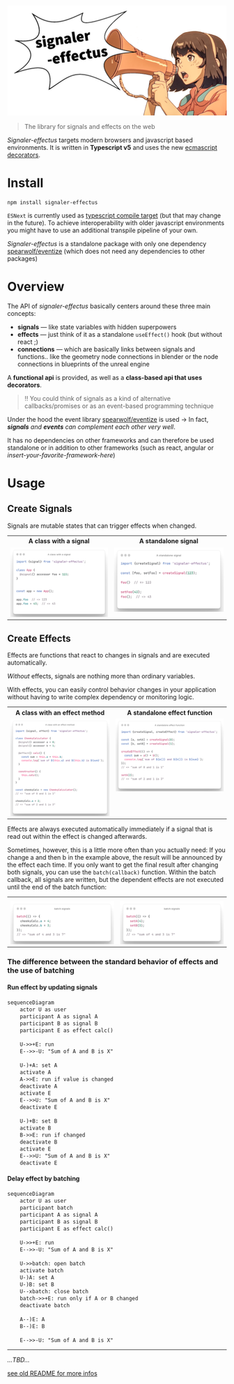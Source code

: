 ![signaler-effectus hero](./signaler-effectus-hero.png)

> The library for signals and effects on the web

_Signaler-effectus_ targets modern browsers and javascript based environments.
It is written in **Typescript v5** and uses the new [ecmascript decorators](https://github.com/tc39/proposal-decorators).

# Install

```shell
npm install signaler-effectus
```

`ESNext` is currently used as [typescript compile target](https://www.typescriptlang.org/tsconfig#target) (but that may change in the future).
To achieve interoperability with older javascript environments you might have to use an additional transpile pipeline of your own.

_Signaler-effectus_ is a standalone package with only one dependency [spearwolf/eventize](https://github.com/spearwolf/eventize) (which does not need any dependencies to other packages)

# Overview

The API of _signaler-effectus_ basically centers around these three main concepts:

- __signals__ &mdash; like state variables with hidden superpowers
- __effects__ &mdash; just think of it as a standalone `useEffect()` hook (but without react ;)
- __connections__ &mdash; which are basically links between signals and functions.. like the geometry node connections in blender or the node connections in blueprints of the unreal engine

A __functional api__ is provided, as well as a __class-based api that uses decorators__.

> :bangbang: You could think of signals as a kind of alternative callbacks/promises or as an event-based programming technique

Under the hood the event library [spearwolf/eventize](https://github.com/spearwolf/eventize) is used &rarr; In fact, *__signals__ and __events__ can complement each other very well*.

It has no dependencies on other frameworks and can therefore be used standalone or in addition to other frameworks (such as react, angular or _insert-your-favorite-framework-here_)


# Usage

## Create Signals

Signals are mutable states that can trigger effects when changed.

<table>
  <tbody>
    <tr>
      <th>A class with a signal</th>
      <th>A standalone signal</th>
    </tr>
    <tr>
      <td valign="top">
        <picture>
          <source media="(prefers-color-scheme: dark)" srcset="https://raw.githubusercontent.com/spearwolf/signalize/dev/docs/images/a_class_with_a_signal--dark.png">
          <source media="(prefers-color-scheme: light)" srcset="https://raw.githubusercontent.com/spearwolf/signalize/dev/docs/images/a_class_with_a_signal--light.png">
          <img
            src="https://raw.githubusercontent.com/spearwolf/signalize/dev/docs/images/a_class_with_a_signal--light.png"
            alt="A class with a signal"
            style="max-width: 100%;"
          />
        </picture>
      </td>
      <td valign="top">
        <picture>
          <source media="(prefers-color-scheme: dark)" srcset="https://raw.githubusercontent.com/spearwolf/signalize/dev/docs/images/a_standalone_signal--dark.png">
          <source media="(prefers-color-scheme: light)" srcset="https://raw.githubusercontent.com/spearwolf/signalize/dev/docs/images/a_standalone_signal--light.png">
          <img
            src="https://raw.githubusercontent.com/spearwolf/signalize/dev/docs/images/a_standalone_signal--light.png"
            alt="A standalone signal"
            style="max-width: 100%;"
          />
        </picture>
      </td>
    </tr>
  </tbody>
</table>


## Create Effects

Effects are functions that react to changes in signals and are executed automatically.

_Without_ effects, signals are nothing more than ordinary variables.

With effects, you can easily control behavior changes in your application without having to write complex dependency or monitoring logic.

<table>
  <tbody>
    <tr>
      <th>A class with an effect method</th>
      <th>A standalone effect function</th>
    </tr>
    <tr>
      <td valign="top">
        <picture>
          <source media="(prefers-color-scheme: dark)" srcset="https://raw.githubusercontent.com/spearwolf/signalize/dev/docs/images/a_class_with_an_effect_method--dark.png">
          <source media="(prefers-color-scheme: light)" srcset="https://raw.githubusercontent.com/spearwolf/signalize/dev/docs/images/a_class_with_an_effect_method--light.png">
          <img
            src="https://github.com/spearwolf/signalize/raw/dev/docs/images/a_class_with_an_effect_method--light.png"
            alt="A class with an effect method"
            style="max-width: 100%;"
          />
        </picture>
      </td>
      <td valign="top">
        <picture>
          <source media="(prefers-color-scheme: dark)" srcset="https://raw.githubusercontent.com/spearwolf/signalize/dev/docs/images/a_standalone_effect_function--dark.png">
          <source media="(prefers-color-scheme: light)" srcset="https://raw.githubusercontent.com/spearwolf/signalize/dev/docs/images/a_standalone_effect_function--light.png">
          <img
            src="https://github.com/spearwolf/signalize/raw/dev/docs/images/a_standalone_effect_function--light.png"
            alt="A standalone effect function"
            style="max-width: 100%;"
          />
        </picture>
      </td>
    </tr>
  </tbody>
</table>

Effects are always executed automatically immediately if a signal that is read out within the effect is changed afterwards.

Sometimes, however, this is a little more often than you actually need: If you change a and then b in the example above, the result will be announced by the effect each time. If you only want to get the final result after changing both signals, you can use the `batch(callback)` function. Within the batch callback, all signals are written, but the dependent effects are not executed until the end of the batch function:

<table>
  <tbody>
    <tr>
      <th></th>
      <th></th>
    </tr>
    <tr>
      <td valign="top">
        <picture>
          <source media="(prefers-color-scheme: dark)" srcset="https://raw.githubusercontent.com/spearwolf/signalize/dev/docs/images/signal_batch_object--dark.png">
          <source media="(prefers-color-scheme: light)" srcset="https://raw.githubusercontent.com/spearwolf/signalize/dev/docs/images/signal_batch_object--light.png">
          <img
            src="https://github.com/spearwolf/signalize/raw/dev/docs/images/signal_batch_object--light.png"
            alt="A class with an effect method"
            style="max-width: 100%;"
          />
        </picture>
      </td>
      <td valign="top">
        <picture>
          <source media="(prefers-color-scheme: dark)" srcset="https://raw.githubusercontent.com/spearwolf/signalize/dev/docs/images/signal_batch_func--dark.png">
          <source media="(prefers-color-scheme: light)" srcset="https://raw.githubusercontent.com/spearwolf/signalize/dev/docs/images/signal_batch_func--light.png">
          <img
            src="https://github.com/spearwolf/signalize/raw/dev/docs/images/signal_batch_func--light.png"
            alt="A standalone effect function"
            style="max-width: 100%;"
          />
        </picture>
      </td>
    </tr>
  </tbody>
</table>

### The difference between the standard behavior of effects and the use of batching

#### Run effect by updating signals

```mermaid
sequenceDiagram
    actor U as user
    participant A as signal A
    participant B as signal B
    participant E as effect calc()

    U->>+E: run
    E-->>-U: "Sum of A and B is X"

    U-)+A: set A
    activate A
    A->>E: run if value is changed
    deactivate A
    activate E
    E-->>U: "Sum of A and B is X"
    deactivate E

    U-)+B: set B
    activate B
    B->>E: run if changed
    deactivate B
    activate E
    E-->>U: "Sum of A and B is X"
    deactivate E

```

#### Delay effect by batching

```mermaid
sequenceDiagram
    actor U as user
    participant batch
    participant A as signal A
    participant B as signal B
    participant E as effect calc()

    U->>+E: run
    E-->>-U: "Sum of A and B is X"

    U->>batch: open batch
    activate batch
    U-)A: set A
    U-)B: set B
    U--xbatch: close batch
    batch->>+E: run only if A or B changed
    deactivate batch

    A--)E: A
    B--)E: B

    E-->>-U: "Sum of A and B is X"

```

---

_...TBD..._

[see old README for more infos](./README-legacy.md)

